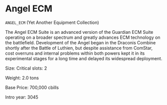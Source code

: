 # Angel ECM

`ANGEL_ECM` (Yet Another Equipment Collection)

The Angel ECM Suite is an advanced version of the Guardian ECM Suite operating on a broader spectrum and greatly advances ECM technology on the battlefield. Development of the Angel began in the Draconis Combine shortly after the Battle of Luthien, but despite assistance from ComStar, cost overruns and internal problems within both powers kept it in its experimental stages for a long time and delayed its widespread deployment.

Size: Critical slots: 2

Weight: 2.0 tons

Base Price: 700,000 cbills

Intro year: 3045


